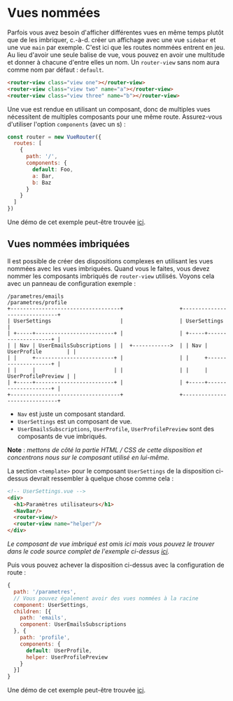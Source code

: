 # Vues nommées

Parfois vous avez besoin d'afficher différentes vues en même temps plutôt que de les imbriquer, c.-à-d. créer un affichage avec une vue `sidebar` et une vue `main` par exemple. C'est ici que les routes nommées entrent en jeu. Au lieu d'avoir une seule balise de vue, vous pouvez en avoir une multitude et donner à chacune d'entre elles un nom. Un `router-view` sans nom aura comme nom par défaut : `default`.

``` html
<router-view class="view one"></router-view>
<router-view class="view two" name="a"></router-view>
<router-view class="view three" name="b"></router-view>
```

Une vue est rendue en utilisant un composant, donc de multiples vues nécessitent de multiples composants pour une même route. Assurez-vous d'utiliser l'option `components` (avec un s) :

``` js
const router = new VueRouter({
  routes: [
    {
      path: '/',
      components: {
        default: Foo,
        a: Bar,
        b: Baz
      }
    }
  ]
})
```

Une démo de cet exemple peut-être trouvée [ici](https://jsfiddle.net/posva/6du90epg/).

## Vues nommées imbriquées

Il est possible de créer des dispositions complexes en utilisant les vues nommées avec les vues imbriquées. Quand vous le faites, vous devez nommer les composants imbriqués de `router-view` utilisés. Voyons cela avec un panneau de configuration exemple :

```
/parametres/emails                                     /parametres/profile
+-----------------------------------+                  +------------------------------+
| UserSettings                      |                  | UserSettings                 |
| +-----+-------------------------+ |                  | +-----+--------------------+ |
| | Nav | UserEmailsSubscriptions | |  +------------>  | | Nav | UserProfile        | |
| |     +-------------------------+ |                  | |     +--------------------+ |
| |     |                         | |                  | |     | UserProfilePreview | |
| +-----+-------------------------+ |                  | +-----+--------------------+ |
+-----------------------------------+                  +------------------------------+
```

- `Nav` est juste un composant standard.
- `UserSettings` est un composant de vue.
- `UserEmailsSubscriptions`, `UserProfile`, `UserProfilePreview` sont des composants de vue imbriqués.

**Note** : _mettons de côté la partie HTML / CSS de cette disposition et concentrons nous sur le composant utilisé en lui-même._

La section `<template>` pour le composant `UserSettings` de la disposition ci-dessus devrait ressembler à quelque chose comme cela :

```html
<!-- UserSettings.vue -->
<div>
  <h1>Paramètres utilisateurs</h1>
  <NavBar/>
  <router-view/>
  <router-view name="helper"/>
</div>
```

_Le composant de vue imbriqué est omis ici mais vous pouvez le trouver dans le code source complet de l'exemple ci-dessus [ici](https://jsfiddle.net/posva/22wgksa3/)._

Puis vous pouvez achever la disposition ci-dessus avec la configuration de route :

```js
{
  path: '/parametres',
  // Vous pouvez également avoir des vues nommées à la racine
  component: UserSettings,
  children: [{
    path: 'emails',
    component: UserEmailsSubscriptions
  }, {
    path: 'profile',
    components: {
      default: UserProfile,
      helper: UserProfilePreview
    }
  }]
}
```

Une démo de cet exemple peut-être trouvée [ici](https://jsfiddle.net/posva/22wgksa3/).
